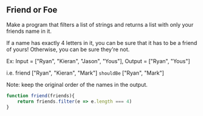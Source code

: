 ## Friend or Foe

Make a program that filters a list of strings and returns a list with only your friends name in it.

If a name has exactly 4 letters in it, you can be sure that it has to be a friend of yours! Otherwise, you can be sure they're not.

Ex: Input = ["Ryan", "Kieran", "Jason", "Yous"], Output = ["Ryan", "Yous"]

i.e.
friend ["Ryan", "Kieran", "Mark"] `shouldBe` ["Ryan", "Mark"]

Note: keep the original order of the names in the output.

```javascript
function friend(friends){
    return friends.filter(e => e.length === 4)
}
```
